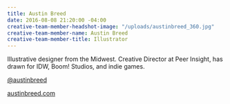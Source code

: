 ```yaml
---
title: Austin Breed
date: 2016-08-08 21:20:00 -04:00
creative-team-member-headshot-image: "/uploads/austinbreed_360.jpg"
creative-team-member-name: Austin Breed
creative-team-member-title: Illustrator
---
```


Illustrative designer from the Midwest. Creative Director at Peer Insight, has drawn for IDW, Boom! Studios, and indie games.

[@austinbreed](https://twitter.com/austinbreed)

[austinbreed.com](http://austinbreed.com/)